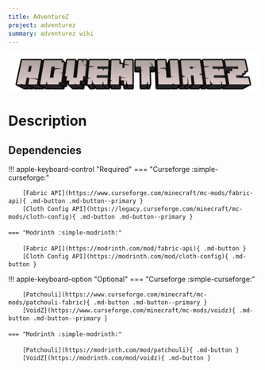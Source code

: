 ```yaml
---
title: AdventureZ
project: adventurez
summary: adventurez wiki
---
```

![AdventureZ Banner](../../assets/general/banner/adventurezbanner.png)

# Description

## Dependencies

!!! apple-keyboard-control "Required"
    === "Curseforge :simple-curseforge:"

        [Fabric API](https://www.curseforge.com/minecraft/mc-mods/fabric-api){ .md-button .md-button--primary }
        [Cloth Config API](https://legacy.curseforge.com/minecraft/mc-mods/cloth-config){ .md-button .md-button--primary }

    === "Modrinth :simple-modrinth:"

        [Fabric API](https://modrinth.com/mod/fabric-api){ .md-button }
        [Cloth Config API](https://modrinth.com/mod/cloth-config){ .md-button }

!!! apple-keyboard-option "Optional"
    === "Curseforge :simple-curseforge:"

        [Patchouli](https://www.curseforge.com/minecraft/mc-mods/patchouli-fabric){ .md-button .md-button--primary }
        [VoidZ](https://www.curseforge.com/minecraft/mc-mods/voidz){ .md-button .md-button--primary }

    === "Modrinth :simple-modrinth:"

        [Patchouli](https://modrinth.com/mod/patchouli){ .md-button }
        [VoidZ](https://modrinth.com/mod/voidz){ .md-button }